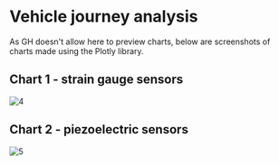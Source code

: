 # Vehicle journey analysis

As GH doesn't allow here to preview charts, below are screenshots of charts made using the Plotly library.

## **Chart 1 - strain gauge sensors**
![4](https://user-images.githubusercontent.com/76869717/170344834-bbd0307d-5cbb-41d7-a6da-fe25fd65778c.png)

## **Chart 2 - piezoelectric sensors**
![5](https://user-images.githubusercontent.com/76869717/170344835-8b917ae3-93fe-4144-a0fb-e6a04dcecbd5.png)
